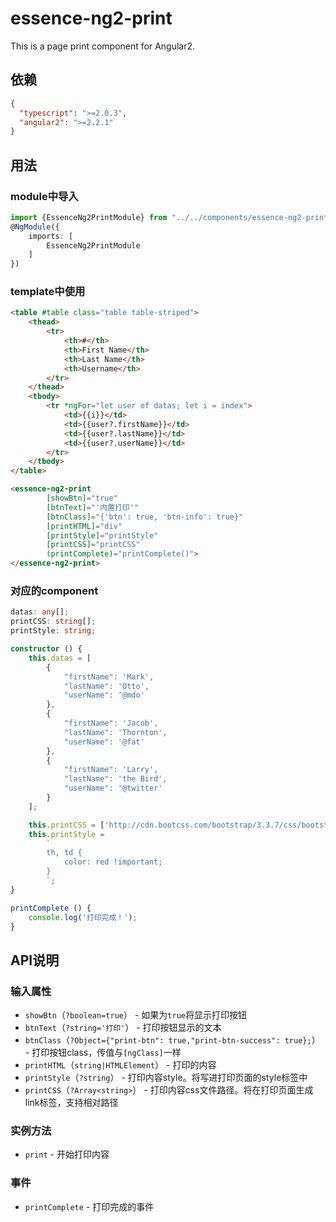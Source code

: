 # essence-ng2-print

This is a page print component for Angular2.

## 依赖
```json
{
  "typescript": ">=2.0.3",
  "angular2": ">=2.2.1"
}
```

## 用法

### module中导入
```typescript
import {EssenceNg2PrintModule} from "../../components/essence-ng2-print";
@NgModule({
    imports: [
        EssenceNg2PrintModule
    ]
})
```

### template中使用
```html
<table #table class="table table-striped">
	<thead>
		<tr>
			<th>#</th>
			<th>First Name</th>
			<th>Last Name</th>
			<th>Username</th>
		</tr>
	</thead>
	<tbody>
		<tr *ngFor="let user of datas; let i = index">
			<td>{{i}}</td>
			<td>{{user?.firstName}}</td>
			<td>{{user?.lastName}}</td>
			<td>{{user?.userName}}</td>
		</tr>
	</tbody>
</table>

<essence-ng2-print
		[showBtn]="true"
		[btnText]="'内置打印'"
		[btnClass]="{'btn': true, 'btn-info': true}"
		[printHTML]="div"
		[printStyle]="printStyle"
		[printCSS]="printCSS"
		(printComplete)="printComplete()">
</essence-ng2-print>
```

### 对应的component
```typescript
datas: any[];
printCSS: string[];
printStyle: string;

constructor () {
	this.datas = [
		{
			"firstName": 'Mark',
			"lastName": 'Otto',
			"userName": '@mdo'
		},
		{
			"firstName": 'Jacob',
			"lastName": 'Thornton',
			"userName": '@fat'
		},
		{
			"firstName": 'Larry',
			"lastName": 'the Bird',
			"userName": '@twitter'
		}
	];

	this.printCSS = ['http://cdn.bootcss.com/bootstrap/3.3.7/css/bootstrap.min.css'];
	this.printStyle =
		`
		th, td {
			color: red !important;
		}
		`;
}

printComplete () {
	console.log('打印完成！');
}
```

## API说明

### 输入属性

- `showBtn`（`?boolean=true`） - 如果为`true`将显示打印按钮
- `btnText`（`?string='打印'`） - 打印按钮显示的文本
- `btnClass`（`?Object={"print-btn": true,"print-btn-success": true};`） - 打印按钮class，传值与`[ngClass]`一样
- `printHTML`（`string|HTMLElement`） - 打印的内容
- `printStyle`（`?string`） - 打印内容style。将写进打印页面的style标签中
- `printCSS`（`?Array<string>`） - 打印内容css文件路径。将在打印页面生成link标签，支持相对路径

### 实例方法

- `print` - 开始打印内容

### 事件

- `printComplete` - 打印完成的事件
